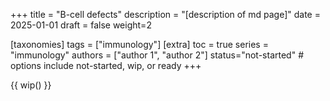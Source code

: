 +++
title = "B-cell defects"
description = "[description of md page]"
date = 2025-01-01
draft = false
weight=2


[taxonomies]
tags = ["immunology"]
[extra]
toc = true
series = "immunology"
authors = ["author 1", "author 2"]
status="not-started" # options include not-started, wip, or ready
+++

{{ wip() }}

</br>
</br>

<div class="blur-container">

</div>
